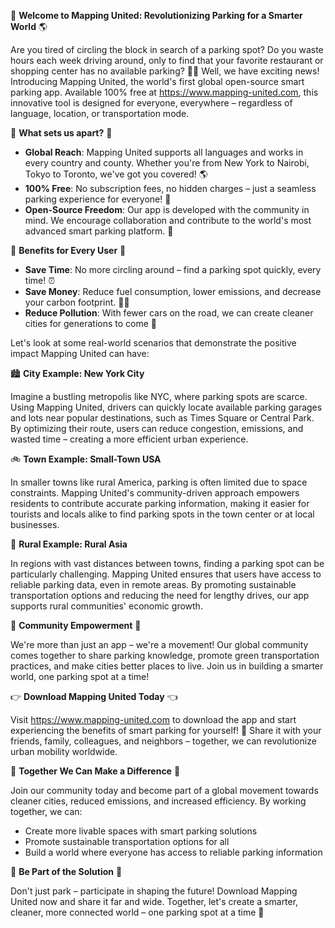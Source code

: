 🚀 **Welcome to Mapping United: Revolutionizing Parking for a Smarter World** 🌎

Are you tired of circling the block in search of a parking spot? Do you waste hours each week driving around, only to find that your favorite restaurant or shopping center has no available parking? 🤦‍♀️ Well, we have exciting news! Introducing Mapping United, the world's first global open-source smart parking app. Available 100% free at https://www.mapping-united.com, this innovative tool is designed for everyone, everywhere – regardless of language, location, or transportation mode.

🌟 **What sets us apart?** 🌟

* **Global Reach**: Mapping United supports all languages and works in every country and county. Whether you're from New York to Nairobi, Tokyo to Toronto, we've got you covered! 🌎
* **100% Free**: No subscription fees, no hidden charges – just a seamless parking experience for everyone! 💸
* **Open-Source Freedom**: Our app is developed with the community in mind. We encourage collaboration and contribute to the world's most advanced smart parking platform. 🤝

🚗 **Benefits for Every User** 🚗

* **Save Time**: No more circling around – find a parking spot quickly, every time! ⏰
* **Save Money**: Reduce fuel consumption, lower emissions, and decrease your carbon footprint. 💸💚
* **Reduce Pollution**: With fewer cars on the road, we can create cleaner cities for generations to come 🌟

Let's look at some real-world scenarios that demonstrate the positive impact Mapping United can have:

🏙️ **City Example: New York City**

Imagine a bustling metropolis like NYC, where parking spots are scarce. Using Mapping United, drivers can quickly locate available parking garages and lots near popular destinations, such as Times Square or Central Park. By optimizing their route, users can reduce congestion, emissions, and wasted time – creating a more efficient urban experience.

🚲 **Town Example: Small-Town USA**

In smaller towns like rural America, parking is often limited due to space constraints. Mapping United's community-driven approach empowers residents to contribute accurate parking information, making it easier for tourists and locals alike to find parking spots in the town center or at local businesses.

🌄 **Rural Example: Rural Asia**

In regions with vast distances between towns, finding a parking spot can be particularly challenging. Mapping United ensures that users have access to reliable parking data, even in remote areas. By promoting sustainable transportation options and reducing the need for lengthy drives, our app supports rural communities' economic growth.

💬 **Community Empowerment** 💬

We're more than just an app – we're a movement! Our global community comes together to share parking knowledge, promote green transportation practices, and make cities better places to live. Join us in building a smarter world, one parking spot at a time!

👉 **Download Mapping United Today** 👈

Visit https://www.mapping-united.com to download the app and start experiencing the benefits of smart parking for yourself! 📲 Share it with your friends, family, colleagues, and neighbors – together, we can revolutionize urban mobility worldwide.

💚 **Together We Can Make a Difference** 💚

Join our community today and become part of a global movement towards cleaner cities, reduced emissions, and increased efficiency. By working together, we can:

* Create more livable spaces with smart parking solutions
* Promote sustainable transportation options for all
* Build a world where everyone has access to reliable parking information

💪 **Be Part of the Solution** 💪

Don't just park – participate in shaping the future! Download Mapping United now and share it far and wide. Together, let's create a smarter, cleaner, more connected world – one parking spot at a time 🌟